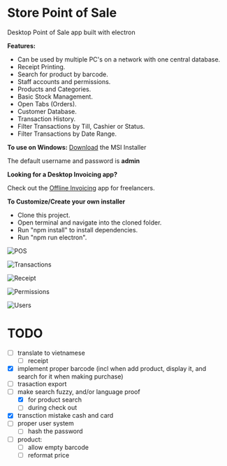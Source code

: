 # Store Point of Sale

Desktop Point of Sale app built with electron

**Features:**

- Can be used by multiple PC's on a network with one central database.
- Receipt Printing.
- Search for product by barcode.
- Staff accounts and permissions.
- Products and Categories.
- Basic Stock Management.
- Open Tabs (Orders).
- Customer Database.
- Transaction History.
- Filter Transactions by Till, Cashier or Status.
- Filter Transactions by Date Range.

**To use on Windows:**
[Download](http://www.storepointofsale.com/download/v1/StorePOS.msi) the MSI Installer

The default username and password is **admin**

**Looking for a Desktop Invoicing app?**

Check out the [Offline Invoicing](https://github.com/tngoman/Offline_Invoicing) app for freelancers.

**To Customize/Create your own installer**

- Clone this project.
- Open terminal and navigate into the cloned folder.
- Run "npm install" to install dependencies.
- Run "npm run electron".

![POS](https://github.com/tngoman/Store-POS/blob/master/screenshots/pos.jpg)

![Transactions](https://github.com/tngoman/Store-POS/blob/master/screenshots/transactions.jpg)

![Receipt](https://github.com/tngoman/Store-POS/blob/master/screenshots/receipt.jpg)

![Permissions](https://github.com/tngoman/Store-POS/blob/master/screenshots/permissions.jpg)

![Users](https://github.com/tngoman/Store-POS/blob/master/screenshots/users.jpg)

# TODO

- [ ] translate to vietnamese
  - [ ] receipt
- [x] implement proper barcode (incl when add product, display it, and search for it when making purchase)
- [ ] trasaction export
- [ ] make search fuzzy, and/or language proof
  - [x] for product search
  - [ ] during check out
- [x] transction mistake cash and card
- [ ] proper user system
  - [ ] hash the password
- [ ] product:
  - [ ] allow empty barcode
  - [ ] reformat price
